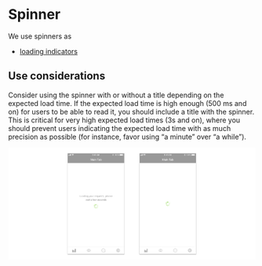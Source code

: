 # Spinner

We use spinners as

* [loading indicators](../../feedback-scenarios/loading-indicator.md)

## Use considerations

Consider using the spinner with or without a title depending on the expected load time. If the expected load time is high enough \(500 ms and on\) for users to be able to read it, you should include a title with the spinner. This is critical for very high expected load times \(3s and on\), where you should prevent users indicating the expected load time with as much precision as possible \(for instance, favor using “a minute” over “a while”\).

![](../../../../.gitbook/assets/ios_spinner.jpg)

